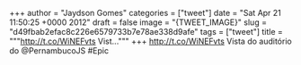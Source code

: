 
+++
author = "Jaydson Gomes"
categories = ["tweet"]
date = "Sat Apr 21 11:50:25 +0000 2012"
draft = false
image = "{TWEET_IMAGE}"
slug = "d49fbab2efac8c226e6579733b7e78ae338d9afe"
tags = ["tweet"]
title = """http://t.co/WiNEFvts Vist..."""
+++
http://t.co/WiNEFvts Vista do auditório do @PernambucoJS #Epic
